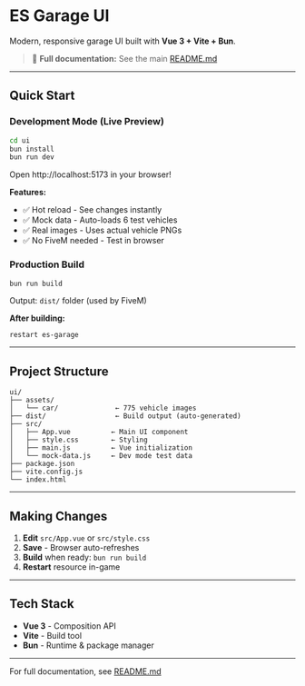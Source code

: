 # ES Garage UI

Modern, responsive garage UI built with **Vue 3 + Vite + Bun**.

> 📖 **Full documentation:** See the main [README.md](../README.md)

---

## Quick Start

### Development Mode (Live Preview)

```bash
cd ui
bun install
bun run dev
```

Open http://localhost:5173 in your browser!

**Features:**
- ✅ Hot reload - See changes instantly
- ✅ Mock data - Auto-loads 6 test vehicles
- ✅ Real images - Uses actual vehicle PNGs
- ✅ No FiveM needed - Test in browser

### Production Build

```bash
bun run build
```

Output: `dist/` folder (used by FiveM)

**After building:**
```
restart es-garage
```

---

## Project Structure

```
ui/
├── assets/
│   └── car/              ← 775 vehicle images
├── dist/                 ← Build output (auto-generated)
├── src/
│   ├── App.vue          ← Main UI component
│   ├── style.css        ← Styling
│   ├── main.js          ← Vue initialization
│   └── mock-data.js     ← Dev mode test data
├── package.json
├── vite.config.js
└── index.html
```

---

## Making Changes

1. **Edit** `src/App.vue` or `src/style.css`
2. **Save** - Browser auto-refreshes
3. **Build** when ready: `bun run build`
4. **Restart** resource in-game

---

## Tech Stack

- **Vue 3** - Composition API
- **Vite** - Build tool
- **Bun** - Runtime & package manager

---

For full documentation, see [README.md](../README.md)
